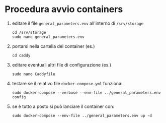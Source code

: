 # Procedura avvio containers
1. editare il file `general_parameters.env` all'interno di `/srv/storage`
   ```
   cd /srv/storage
   sudo nano general_parameters.env
   ```
2. portarsi nella cartella del container (es.)
   ```
   cd caddy
   ```
3. editare eventuali altri file di configurazione (es.)
   ```
   sudo nano Caddyfile
   ```
4. testare se il relativo file `docker-compose.yml` funziona:
   ```
   sudo docker-compose --verbose --env-file ../general_parameters.env config
   ```
5. se è tutto a posto si può lanciare il container con:
   ```
   sudo docker-compose --env-file ../general_parameters.env up -d
   ```
